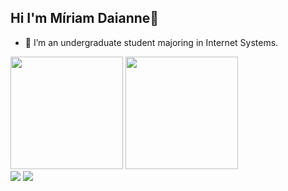 ## Hi I'm Míriam Daianne👋

- 🌱 I’m an undergraduate student majoring in Internet Systems.

<div>
  <a href="https://github.com/miriam-daianne"></a>
  <img height="180em" src="https://github-readme-stats.vercel.app/api?username=miriam-daianne&show_icons=true&theme=panda">
  <img height="180em" src="https://github-readme-stats.vercel.app/api/top-langs/?username=miriam-daianne&layout=compact&theme=panda">
</div>
<div>
  <a href="https://www.linkedin.com/in/m%C3%ADriam-fran%C3%A7a-211563287/" target="_blank"><img src="https://img.shields.io/badge/LinkedIn-0077B5?style=for-the-badge&logo=linkedin&logoColor=white" target="_blank"></a>
  <a href="mailto:miriamdaianne@hotmail.com" target="_blank"><img src="https://img.shields.io/badge/Microsoft_Outlook-0078D4?style=for-the-badge&logo=microsoft-outlook&logoColor=white" target="_blank"></a>
</div>
